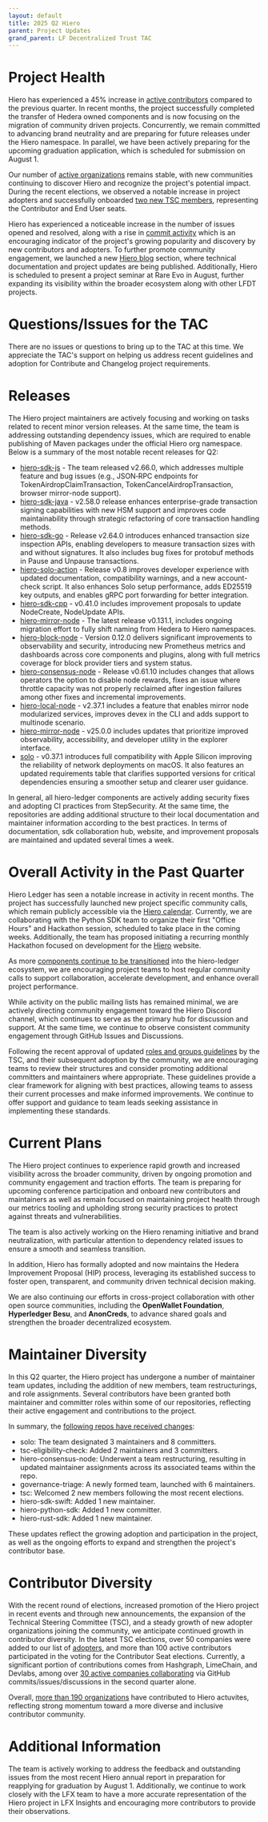 ```yaml
---
layout: default
title: 2025 Q2 Hiero
parent: Project Updates
grand_parent: LF Decentralized Trust TAC
---
```


# Project Health

Hiero has experienced a 45% increase in [active contributors](https://insights.linuxfoundation.org/project/hiero/contributors?timeRange=custom&start=2025-04-01&end=2025-06-12&widget=active-contributors) compared to the previous quarter. In recent months, the project successfully completed the transfer of Hedera owned components and is now focusing on the migration of community driven projects. Concurrently, we remain committed to advancing brand neutrality and are preparing for future releases under the Hiero namespace. In parallel, we have been actively preparing for the upcoming graduation application, which is scheduled for submission on August 1.

Our number of [active organizations](https://insights.linuxfoundation.org/project/hiero/contributors?timeRange=custom&start=2025-04-01&end=2025-06-12&widget=active-organizations) remains stable, with new communities continuing to discover Hiero and recognize the project's potential impact. During the recent elections, we observed a notable increase in project adopters and successfully onboarded [two new TSC members](https://hiero.org/blog/results-of-the-hiero-technical-steering-committee-elections/), representing the Contributor and End User seats.

Hiero has experienced a noticeable increase in the number of issues opened and resolved, along with a rise in [commit activity](https://insights.linuxfoundation.org/project/hiero/development?timeRange=custom&start=2025-04-01&end=2025-06-12) which is an encouraging indicator of the project's growing popularity and discovery by new contributors and adopters. To further promote community engagement, we launched a new [Hiero blog](https://hiero.org/blog/) section, where technical documentation and project updates are being published. Additionally, Hiero is scheduled to present a project seminar at Rare Evo in August, further expanding its visibility within the broader ecosystem along with other LFDT projects.

# Questions/Issues for the TAC

There are no issues or questions to bring up to the TAC at this time. We appreciate the TAC's support on helping us address recent guidelines and adoption for Contribute and Changelog project requirements.

# Releases

The Hiero project maintainers are actively focusing and working on tasks related to recent minor version releases. At the same time, the team is addressing outstanding dependency issues, which are required to enable publishing of Maven packages under the official Hiero org namespace. Below is a summary of the most notable recent releases for Q2:

- [hiero-sdk-js](https://github.com/hiero-ledger/hiero-sdk-js) - The team released v2.66.0, which addresses multiple feature and bug issues (e.g., JSON‑RPC endpoints for TokenAirdropClaimTransaction, TokenCancelAirdropTransaction, browser mirror-node support).
- [hiero-sdk-java](https://github.com/hiero-ledger/hiero-sdk-java) - v2.58.0 release enhances enterprise-grade transaction signing capabilities with new HSM support and improves code maintainability through strategic refactoring of core transaction handling methods.
- [hiero-sdk-go](https://github.com/hiero-ledger/hiero-sdk-go) - Release v2.64.0 introduces enhanced transaction size inspection APIs, enabling developers to measure transaction sizes with and without signatures. It also includes bug fixes for protobuf methods in Pause and Unpause transactions.
- [hiero-solo-action](https://github.com/hiero-ledger/hiero-solo-action) - Release v0.8 improves developer experience with updated documentation, compatibility warnings, and a new account-check script. It also enhances Solo setup performance, adds ED25519 key outputs, and enables gRPC port forwarding for better integration.
- [hiero-sdk-cpp](https://github.com/hiero-ledger/hiero-sdk-cpp) - v0.41.0 includes improvement proposals to update NodeCreate, NodeUpdate APIs.
- [hiero-mirror-node](https://github.com/hiero-ledger/hiero-mirror-node) - The latest release v0.131.1, includes ongoing migration effort to fully shift naming from Hedera to Hiero namespaces.
- [hiero-block-node](https://github.com/hiero-ledger/hiero-block-node) - Version 0.12.0 delivers significant improvements to observability and security, introducing new Prometheus metrics and dashboards across core components and plugins, along with full metrics coverage for block provider tiers and system status.
- [hiero-consensus-node](https://github.com/hiero-ledger/hiero-consensus-node) - Release v0.61.10 includes changes that allows operators the option to disable node rewards, fixes an issue where throttle capacity was not properly reclaimed after ingestion failures among other fixes and incremental improvements.
- [hiero-local-node](https://github.com/hiero-ledger/hiero-local-node) - v2.37.1 includes a feature that enables mirror node modularized services, improves devex in the CLI and adds support to multinode scenario.
- [hiero-mirror-node](https://github.com/hiero-ledger/hiero-mirror-node-explorer) - v25.0.0 includes updates that prioritize improved observability, accessibility, and developer utility in the explorer interface.
- [solo](https://github.com/hiero-ledger/solo) - v0.37.1 introduces full compatibility with Apple Silicon improving the reliability of network deployments on macOS. It also features an updated requirements table that clarifies supported versions for critical dependencies ensuring a smoother setup and clearer user guidance.

In general, all hiero-ledger components are actively adding security fixes and adopting CI practices from StepSecurity. At the same time, the repositories are adding additional structure to their local documentation and maintainer information according to the best practices.
In terms of documentation, sdk collaboration hub, website, and improvement proposals are maintained and updated several times a week.

# Overall Activity in the Past Quarter

Hiero Ledger has seen a notable increase in activity in recent months. The project has successfully launched new project specific community calls, which remain publicly accessible via the [Hiero calendar](https://zoom-lfx.platform.linuxfoundation.org/meetings/hiero?view=week). Currently, we are collaborating with the Python SDK team to organize their first "Office Hours" and Hackathon session, scheduled to take place in the coming weeks. Additionally, the team has proposed initiating a recurring monthly Hackathon focused on development for the [Hiero](https://hiero.org/) website.

As more [components continue to be transitioned](https://github.com/hiero-ledger/hiero/blob/main/community-transition.md) into the hiero-ledger ecosystem, we are encouraging project teams to host regular community calls to support collaboration, accelerate development, and enhance overall project performance.

While activity on the public mailing lists has remained minimal, we are actively directing community engagement toward the Hiero Discord channel, which continues to serve as the primary hub for discussion and support. At the same time, we continue to observe consistent community engagement through GitHub Issues and Discussions.

Following the recent approval of updated [roles and groups guidelines](https://github.com/hiero-ledger/governance/blob/main/roles-and-groups.md) by the TSC, and their subsequent adoption by the community, we are encouraging teams to review their structures and consider promoting additional committers and maintainers where appropriate. These guidelines provide a clear framework for aligning with best practices, allowing teams to assess their current processes and make informed improvements. We continue to offer support and guidance to team leads seeking assistance in implementing these standards.

# Current Plans

The Hiero project continues to experience rapid growth and increased visibility across the broader community, driven by ongoing promotion and community engagement and traction efforts. The team is preparing for upcoming conference participation and onboard new contributors and maintainers as well as remain focused on maintaining project health through our metrics tooling and upholding strong security practices to protect against threats and vulnerabilities.

The team is also actively working on the Hiero renaming initiative and brand neutralization, with particular attention to dependency related issues to ensure a smooth and seamless transition.

In addition, Hiero has formally adopted and now maintains the Hedera Improvement Proposal (HIP) process, leveraging its established success to foster open, transparent, and community driven technical decision making.

We are also continuing our efforts in cross-project collaboration with other open source communities, including the **OpenWallet Foundation**, **Hyperledger Besu**, and **AnonCreds**, to advance shared goals and strengthen the broader decentralized ecosystem.

# Maintainer Diversity

In this Q2 quarter, the Hiero project has undergone a number of maintainer team updates, including the addition of new members, team restructurings, and role assignments. Several contributors have been granted both maintainer and committer roles within some of our repositories, reflecting their active engagement and contributions to the project.

In summary, the [following repos have received changes](https://github.com/hiero-ledger/governance/commits/main/config.yaml?since=2025-04-01&until=2025-06-13): 

- solo: The team designated 3 maintainers and 8 committers.
- tsc-eligibility-check: Added 2 maintainers and 3 committers.
- hiero-consensus-node: Underwent a team restructuring, resulting in updated maintainer assignments across its associated teams within the repo.
- governance-triage: A newly formed team, launched with 6 maintainers.
- tsc: Welcomed 2 new members following the most recent elections.
- hiero-sdk-swift: Added 1 new maintainer.
- hiero-python-sdk: Added 1 new committer.
- hiero-rust-sdk: Added 1 new maintainer.

These updates reflect the growing adoption and participation in the project, as well as the ongoing efforts to expand and strengthen the project's contributor base.

# Contributor Diversity

With the recent round of elections, increased promotion of the Hiero project in recent events and through new announcements, the expansion of the Technical Steering Committee (TSC), and a steady growth of new adopter organizations joining the community, we anticipate continued growth in contributor diversity. In the latest TSC elections, over 50 companies were added to our list of [adopters](https://github.com/hiero-ledger/hiero/blob/main/ADOPTERS.md), and more than 100 active contributors participated in the voting for the Contributor Seat elections. Currently, a significant portion of contributions comes from Hashgraph, LimeChain, and Devlabs, among over [30 active companies collaborating](https://insights.linuxfoundation.org/project/hiero/contributors?timeRange=custom&start=2025-04-01&end=2025-06-12&widget=organization-dependency) via GitHub commits/issues/discussions in the second quarter alone.

Overall, [more than 190 organizations](https://insights.linuxfoundation.org/project/hiero/contributors?timeRange=alltime&widget=organization-dependency) have contributed to Hiero actuvites, reflecting strong momentum toward a more diverse and inclusive contributor community.

# Additional Information

The team is actively working to address the feedback and outstanding issues from the most recent Hiero annual report in preparation for reapplying for graduation by August 1. Additionally, we continue to work closely with the LFX team to have a more accurate representation of the Hiero project in LFX Insights and encouraging more contributors to provide their observations.
